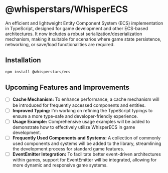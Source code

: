 # @whisperstars/WhisperECS

An efficient and lightweight Entity Component System (ECS) implementation in TypeScript, designed for game development and other ECS-based architectures.
It now includes a robust serialization/deserialization mechanism, making it suitable for scenarios where game state persistence, networking, or save/load functionalities are required.

## Installation

```bash
npm install @whisperstars/ecs
```

## Upcoming Features and Improvements

- [ ] **Cache Mechanism:** To enhance performance, a cache mechanism will be introduced for frequently accessed components and entities.
- [ ] **Improved Typing:** I'm working on refining the TypeScript typings to ensure a more type-safe and developer-friendly experience.
- [ ] **Usage Example:** Comprehensive usage examples will be added to demonstrate how to effectively utilize WhisperECS in game development.
- [ ] **Frequently Used Components and Systems:** A collection of commonly used components and systems will be added to the library, streamlining the development process for standard game features.
- [ ] **EventEmitter Integration:** To facilitate better event-driven architectures within games, support for EventEmitter will be integrated, allowing for more dynamic and responsive game systems.